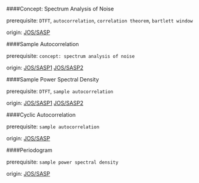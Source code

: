 ####Concept: Spectrum Analysis of Noise

prerequisite: `DTFT`, `autocorrelation`, `correlation theorem`, `bartlett window`

origin: [JOS/SASP](https://ccrma.stanford.edu/~jos/sasp/Spectrum_Analysis_Noise.html)

####Sample Autocorrelation

prerequisite: `concept: spectrum analysis of noise`

origin: [JOS/SASP1](https://ccrma.stanford.edu/~jos/sasp/Sample_Autocorrelation.html) [JOS/SASP2](https://ccrma.stanford.edu/~jos/sasp/Practical_Bottom_Line.html)

####Sample Power Spectral Density

prerequisite: `DTFT`, `sample autocorrelation`

origin: [JOS/SASP1](https://ccrma.stanford.edu/~jos/sasp/Sample_Power_Spectral_Density.html) [JOS/SASP2](https://ccrma.stanford.edu/~jos/sasp/Smoothed_Power_Spectral_Density.html)

####Cyclic Autocorrelation

prerequisite: `sample autocorrelation`

origin: [JOS/SASP](https://ccrma.stanford.edu/~jos/sasp/Cyclic_Autocorrelation.html)

####Periodogram

prerequisite: `sample power spectral density`

origin: [JOS/SASP](https://ccrma.stanford.edu/~jos/sasp/Periodogram.html)
